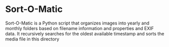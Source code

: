 # Sort-O-Matic
Sort-O-Matic is a Python script that organizes images into yearly and monthly folders based on filename information and properties and EXIF data. It recursively searches for the oldest available timestamp and sorts the media file in this directory

